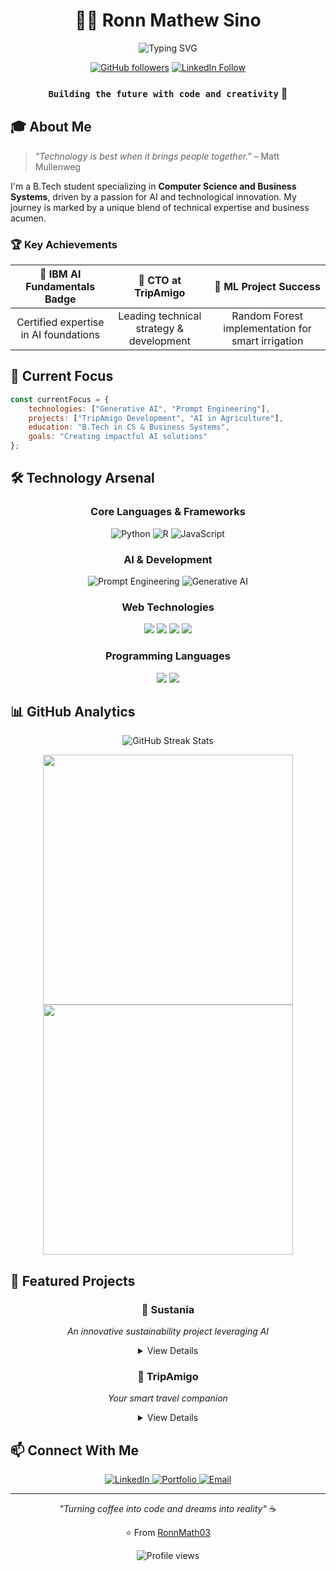 <div align="center">

# 👨‍💻 Ronn Mathew Sino

<p align="center">
    <img src="https://readme-typing-svg.herokuapp.com?font=Fira+Code&pause=1000&color=6B5DF7&center=true&vCenter=true&width=435&lines=Computer+Science+Student;AI+Enthusiast;Full+Stack+Developer;Startup+CTO" alt="Typing SVG" />
</p>

[![GitHub followers](https://img.shields.io/github/followers/RonnMath03?label=Follow&style=social)](https://github.com/RonnMath03)
[![LinkedIn Follow](https://img.shields.io/badge/Follow-LinkedIn-blue?style=social&logo=linkedin)](https://www.linkedin.com/in/ronnmathewsino)

</div>

<div align="center">

### `Building the future with code and creativity` 🚀

</div>

## 🎓 About Me 

> *"Technology is best when it brings people together."* – Matt Mullenweg

I'm a B.Tech student specializing in **Computer Science and Business Systems**, driven by a passion for AI and technological innovation. My journey is marked by a unique blend of technical expertise and business acumen.

### 🏆 Key Achievements
<div align="center">

| 🎯 IBM AI Fundamentals Badge | 🌟 CTO at TripAmigo | 🤖 ML Project Success |
|:---:|:---:|:---:|
| Certified expertise in AI foundations | Leading technical strategy & development | Random Forest implementation for smart irrigation |

</div>

## 🔮 Current Focus

```js
const currentFocus = {
    technologies: ["Generative AI", "Prompt Engineering"],
    projects: ["TripAmigo Development", "AI in Agriculture"],
    education: "B.Tech in CS & Business Systems",
    goals: "Creating impactful AI solutions"
};
```

## 🛠️ Technology Arsenal

<div align="center">

### Core Languages & Frameworks
![Python](https://img.shields.io/badge/Python-Expert-3776AB?style=for-the-badge&logo=python&logoColor=white)
![R](https://img.shields.io/badge/R-Advanced-276DC3?style=for-the-badge&logo=r&logoColor=white)
![JavaScript](https://img.shields.io/badge/JavaScript-Proficient-F7DF1E?style=for-the-badge&logo=javascript&logoColor=black)

### AI & Development
![Prompt Engineering](https://img.shields.io/badge/Prompt_Engineering-Specialist-FF5733?style=for-the-badge&logo=artstation&logoColor=white)
![Generative AI](https://img.shields.io/badge/Generative_AI-Advanced-8A2BE2?style=for-the-badge&logo=openai&logoColor=white)

### Web Technologies
<div>
    <img src="https://img.shields.io/badge/React-61DAFB?style=for-the-badge&logo=react&logoColor=black" />
    <img src="https://img.shields.io/badge/Node.js-339933?style=for-the-badge&logo=node.js&logoColor=white" />
    <img src="https://img.shields.io/badge/HTML5-E34F26?style=for-the-badge&logo=html5&logoColor=white" />
    <img src="https://img.shields.io/badge/CSS3-1572B6?style=for-the-badge&logo=css3&logoColor=white" />
</div>

### Programming Languages
<div>
    <img src="https://img.shields.io/badge/C-A8B9CC?style=for-the-badge&logo=c&logoColor=black" />
    <img src="https://img.shields.io/badge/C++-00599C?style=for-the-badge&logo=c%2B%2B&logoColor=white" />
</div>

</div>

## 📊 GitHub Analytics

<div align="center">
    <img src="https://github-readme-streak-stats.herokuapp.com/?user=RonnMath03&theme=tokyonight" alt="GitHub Streak Stats" />
</div>

<p align="center">
    <img src="https://github-readme-stats.vercel.app/api?username=RonnMath03&show_icons=true&theme=tokyonight" width="400">
    <img src="https://github-readme-stats.vercel.app/api/top-langs/?username=RonnMath03&layout=compact&theme=tokyonight" width="400">
</p>

## 🎯 Featured Projects

<div align="center">

### 🌱 Sustania
*An innovative sustainability project leveraging AI*
<details>
<summary>View Details</summary>

- Advanced ML algorithms for environmental impact analysis
- Sustainable technology implementation
- Coming soon...
</details>

### 🧳 TripAmigo
*Your smart travel companion*
<details>
<summary>View Details</summary>

- Built with TypeScript & Tailwind CSS
- Modern Vite development workflow
- Live at [tripamigo.in](https://tripamigo.in)
- Repository showcases clean architecture and modern web practices
</details>

</div>

## 📫 Connect With Me

<div align="center">
    <a href="https://linkedin.com/in/ronnmathewsino">
        <img src="https://img.shields.io/badge/LinkedIn-Connect-blue?style=for-the-badge&logo=linkedin" alt="LinkedIn" />
    </a>
    <a href="https://ronnmath03.github.io">
        <img src="https://img.shields.io/badge/Portfolio-Visit-success?style=for-the-badge&logo=github" alt="Portfolio" />
    </a>
    <a href="mailto:ronnmathewsino@gmail.com">
        <img src="https://img.shields.io/badge/Email-Contact-red?style=for-the-badge&logo=gmail" alt="Email" />
    </a>
</div>

---

<div align="center">

*"Turning coffee into code and dreams into reality"* ☕️

⭐️ From [RonnMath03](https://github.com/RonnMath03)

<img src="https://komarev.com/ghpvc/?username=RonnMath03&color=blueviolet&style=flat-square&label=Profile+Views" alt="Profile views" />

</div>
